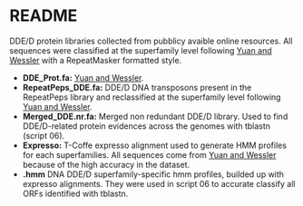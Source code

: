# README

DDE/D protein libraries collected from pubblicy avaible online resources. All sequences were classified at the superfamily level following [Yuan and Wessler](https://www.pnas.org/doi/abs/10.1073/pnas.1104208108) with a RepeatMasker formatted style.

- **DDE_Prot.fa:** [Yuan and Wessler](https://www.pnas.org/doi/abs/10.1073/pnas.1104208108).
- **RepeatPeps_DDE.fa:** DDE/D DNA transposons present in the RepeatPeps library and reclassified at the superfamily level following [Yuan and Wessler](https://www.pnas.org/doi/abs/10.1073/pnas.1104208108).  
- **Merged_DDE.nr.fa:** Merged non redundant DDE/D library. Used to find DDE/D-related protein evidences across the genomes with tblastn (script 06).  
- **Expresso:** T-Coffe expresso alignment used to generate HMM profiles for each superfamilies. All sequences come from [Yuan and Wessler](https://www.pnas.org/doi/abs/10.1073/pnas.1104208108) because of the high accuracy in the dataset. 
- **.hmm** DNA DDE/D superfamily-specific hmm profiles, builded up with expresso alignments. They were used in script 06 to accurate classify all ORFs identified with tblastn.  
